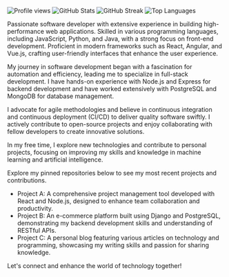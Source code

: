 ![Profile views](https://gpvc.arturio.dev/trentmarvin22372)
![GitHub Stats](https://github-readme-stats.vercel.app/api?username=trentmarvin22372&show_icons=true&theme=radical)
![GitHub Streak](https://github-readme-streak-stats.herokuapp.com/?user=trentmarvin22372&theme=radical)
![Top Languages](https://github-readme-stats.vercel.app/api/top-langs/?username=trentmarvin22372&theme=radical&layout=compact)

Passionate software developer with extensive experience in building high-performance web applications. Skilled in various programming languages, including JavaScript, Python, and Java, with a strong focus on front-end development. Proficient in modern frameworks such as React, Angular, and Vue.js, crafting user-friendly interfaces that enhance the user experience.

My journey in software development began with a fascination for automation and efficiency, leading me to specialize in full-stack development. I have hands-on experience with Node.js and Express for backend development and have worked extensively with PostgreSQL and MongoDB for database management.

I advocate for agile methodologies and believe in continuous integration and continuous deployment (CI/CD) to deliver quality software swiftly. I actively contribute to open-source projects and enjoy collaborating with fellow developers to create innovative solutions.

In my free time, I explore new technologies and contribute to personal projects, focusing on improving my skills and knowledge in machine learning and artificial intelligence.

Explore my pinned repositories below to see my most recent projects and contributions.

- Project A: A comprehensive project management tool developed with React and Node.js, designed to enhance team collaboration and productivity.
- Project B: An e-commerce platform built using Django and PostgreSQL, demonstrating my backend development skills and understanding of RESTful APIs.
- Project C: A personal blog featuring various articles on technology and programming, showcasing my writing skills and passion for sharing knowledge.

Let's connect and enhance the world of technology together!
